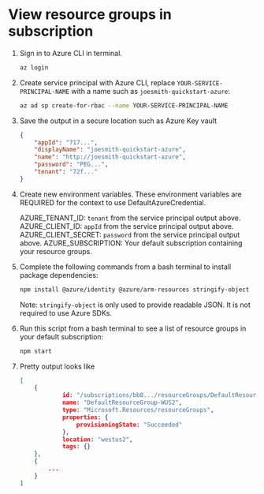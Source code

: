 # View resource groups in subscription

1. Sign in to Azure CLI in terminal. 

    ```bash
    az login     
    ```


2. Create service principal with Azure CLI, replace `YOUR-SERVICE-PRINCIPAL-NAME` with a name 
    such as `joesmith-quickstart-azure`: 

    ```bash
    az ad sp create-for-rbac --name YOUR-SERVICE-PRINCIPAL-NAME   
    ```

3. Save the output in a secure location such as Azure Key vault

    ```json
    {
        "appId": "717...",
        "displayName": "joesmith-quickstart-azure",
        "name": "http://joesmith-quickstart-azure",
        "password": "PEG...",
        "tenant": "72f..."
    }
    ```

4. Create new environment variables. These environment variables are REQUIRED for the context to use DefaultAzureCredential.

    AZURE_TENANT_ID: `tenant` from the service principal output above.
    AZURE_CLIENT_ID: `appId` from the service principal output above.
    AZURE_CLIENT_SECRET: `password` from the service principal output above.
    AZURE_SUBSCRIPTION: Your default subscription containing your resource groups.                             

5. Complete the following commands from a bash terminal to install package dependencies:

    ```bash
    npm install @azure/identity @azure/arm-resources stringify-object
    ```

    Note: `stringify-object` is only used to provide readable JSON. It is 
    not required to use Azure SDKs. 

6. Run this script from a bash terminal to see a list of resource groups in your default subscription:

    ```bash
    npm start
    ```

7. Pretty output looks like

    ```JSON
    [
        {
                id: "/subscriptions/bb8.../resourceGroups/DefaultResourceGroup-WUS2",
                name: "DefaultResourceGroup-WUS2",
                type: "Microsoft.Resources/resourceGroups",
                properties: {
                    provisioningState: "Succeeded"
                },
                location: "westus2",
                tags: {}
        },
        {
            ...
        }
    ]
    ```